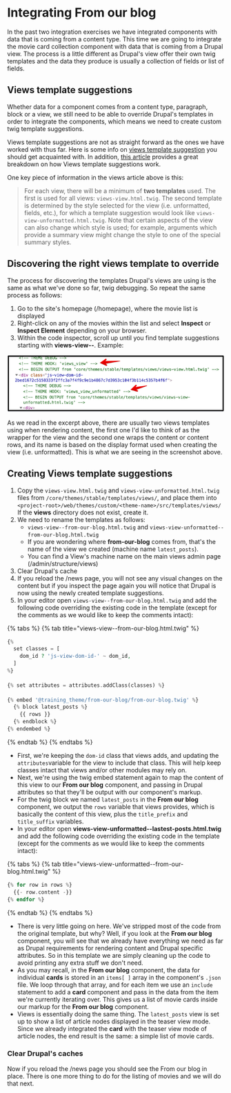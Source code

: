 # Integrating From our blog

In the past two integration exercises we have integrated components with data that is coming from a content type. This time we are going to integrate the movie card collection component with data that is coming from a Drupal view. The process is a little different as Drupal's view offer their own twig templates and the data they produce is usually a collection of fields or list of fields.

## Views template suggestions

Whether data for a component comes from a content type, paragraph, block or a view, we still need to be able to override Drupal's templates in order to integrate the components, which means we need to create custom twig template suggestions.

Views template suggestions are not as straight forward as the ones we have worked with thus far. Here is some info on [views template suggestion](https://api.drupal.org/api/drupal/core!modules!views!views.theme.inc/group/views_templates/8.2.x) you should get acquainted with. In addition, [this article](http://redcrackle.com/blog/drupal-8/theme-views-templates) provides a great breakdown on how Views template suggestions work.

One key piece of information in the views article above is this:

> For each view, there will be a minimum of **two templates** used. The first is used for all views: `views-view.html.twig`. The second template is determined by the style selected for the view \(i.e. unformatted, fields, etc.\), for which a template suggestion would look like `views-view-unformatted.html.twig`. Note that certain aspects of the view can also change which style is used; for example, arguments which provide a summary view might change the style to one of the special summary styles.

## Discovering the right views template to override

The process for discovering the templates Drupal's views are using is the same as what we've done so far, twig debugging. So repeat the same process as follows:

1. Go to the site's homepage \(/homepage\), where the movie list is displayed
2. Right-click on any of the movies within the list and select **Inspect** or **Inspect Element** depending on your browser.
3. Within the code inspector, scroll up until you find template suggestions starting with **views-view--**. Example:

![Example of twig debug showing views templates](../.gitbook/assets/views-1.png)

As we read in the excerpt above, there are usually two views templates using when rendering content, the first one I'd like to think of as the wrapper for the view and the second one wraps the content or content rows, and its name is based on the display format used when creating the view \(i.e. unformatted\). This is what we are seeing in the screenshot above.

## Creating Views template suggestions

1. Copy the `views-view.html.twig` and `views-view-unformatted.html.twig` files from `/core/themes/stable/templates/views/`, and place them into `<project-root>/web/themes/custom/<theme-name>/src/templates/views/` If the **views** directory does not exist, create it.
2. We need to rename the templates as follows:
   * `views-view--from-our-blog.html.twig` and `views-view-unformatted--from-our-blog.html.twig`
   * If you are wondering where **from-our-blog** comes from, that's the name of the view we created \(machine name `latest_posts`\).
   * You can find a View's machine name on the main views admin page \(/admin/structure/views\)
3. Clear Drupal's cache
4. If you reload the /news page, you will not see any visual changes on the content but if you inspect the page again you will notice that Drupal is now using the newly created template suggestions.
5. In your editor open `views-view--from-our-blog.html.twig` and add the following code overriding the existing code in the template \(except for the comments as we would like to keep the comments intact\):

{% tabs %}
{% tab title="views-view--from-our-blog.html.twig" %}
```php
{%
  set classes = [
    dom_id ? 'js-view-dom-id-' ~ dom_id,
  ]
%}

{% set attributes = attributes.addClass(classes) %}

{% embed '@training_theme/from-our-blog/from-our-blog.twig' %}
  {% block latest_posts %}
    {{ rows }}
  {% endblock %}
{% endembed %}
```
{% endtab %}
{% endtabs %}

* First, we're keeping the `dom-id` class that views adds, and updating the `attributes`variable for the view to include that class. This will help keep classes intact that views and/or other modules may rely on.
* Next, we're using the twig embed statement again to map the content of this view to our **From our blog** component, and passing in Drupal attributes so that they'll be output with our component's markup.
* For the twig block we named `latest_posts` in the **From our blog** component, we output the `rows` variable that views provides, which is basically the content of this view, plus the `title_prefix` and `title_suffix` variables.
* In your editor open **views-view-unformatted--lastest-posts.html.twig** and add the following code overriding the existing code in the template \(except for the comments as we would like to keep the comments intact\):

{% tabs %}
{% tab title="views-view-unformatted--from-our-blog.html.twig" %}
```php
{% for row in rows %}
  {{- row.content -}}
{% endfor %}
```
{% endtab %}
{% endtabs %}

* There is very little going on here. We've stripped most of the code from the original template, but why? Well, if you look at the **From our blog** component, you will see that we already have everything we need as far as Drupal requirements for rendering content and Drupal specific attributes. So in this template we are simply cleaning up the code to avoid printing any extra stuff we don't need.
* As you may recall, in the **From our blog** component, the data for individual **cards** is stored in an `items[ ]` array in the component's `.json` file. We loop through that array, and for each item we use an `include` statement to add a **card** component and pass in the data from the item we're currently iterating over. This gives us a list of movie cards inside our markup for the **From our blog** component.
* Views is essentially doing the same thing. The `latest_posts` view is set up to show a list of article nodes displayed in the teaser view mode. Since we already integrated the **card** with the teaser view mode of article nodes, the end result is the same: a simple list of movie cards.

### Clear Drupal's caches

Now if you reload the /news page you should see the From our blog in place. There is one more thing to do for the listing of movies and we will do that next.

